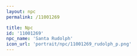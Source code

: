 ```yaml
---
layout: npc
permalink: /11001269

title: Npc
id: '11001269'
npc_name: 'Santa Rudolph'
icon_url: 'portrait/npc/11001269_rudolph_p.png'
---
```


